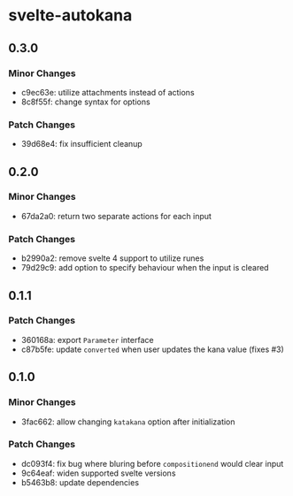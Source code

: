 # svelte-autokana

## 0.3.0

### Minor Changes

- c9ec63e: utilize attachments instead of actions
- 8c8f55f: change syntax for options

### Patch Changes

- 39d68e4: fix insufficient cleanup

## 0.2.0

### Minor Changes

- 67da2a0: return two separate actions for each input

### Patch Changes

- b2990a2: remove svelte 4 support to utilize runes
- 79d29c9: add option to specify behaviour when the input is cleared

## 0.1.1

### Patch Changes

- 360168a: export `Parameter` interface
- c87b5fe: update `converted` when user updates the kana value (fixes #3)

## 0.1.0

### Minor Changes

- 3fac662: allow changing `katakana` option after initialization

### Patch Changes

- dc093f4: fix bug where bluring before `compositionend` would clear input
- 9c64eaf: widen supported svelte versions
- b5463b8: update dependencies
